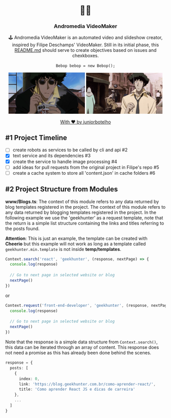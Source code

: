 <h1 align="center">
  🐱‍💻
</h1>

<h3 align="center">
  Andromedia VideoMaker
</h3>

<p align="center">
  🕹️ Andromedia VideoMaker is an automated video and slideshow creator, inspired by Filipe Deschamps' VideoMaker. Still in its initial phase, this <a href="/README.md">README.md</a> should serve to create objectives based on issues and chexkboxes.
</p>

<p align="center">
  <code>Bebop bebop = new Bebop();</code>
</p>

<p align="center">
  <img width="240" height="auto" src="temp/bebop-eat.gif">
  <img width="240" height="auto" src="temp/bebop-work.gif">
</p>

<p align="center">
  <a href="https://github.com/juniorbotelho">
    With ❤️ by juniorbotelho
  </a>
<p>

## #1 Project Timeline
- [ ] create robots as services to be called by cli and api #2
- [X] text service and its dependencies #3
- [X] create the service to handle image processing #4
- [ ] add ideas for pull requests from the original project in Filipe's repo #5
- [ ] create a cache system to store all 'content.json' in cache folders #6

## #2 Project Structure from Modules

**www/Blogs.ts**: The context of this module refers to any data returned by blog templates registered in the project. The context of this module refers to any data returned by blogging templates registered in the project. In the following example we use the 'geekhunter' as a request template, note that the return is a simple list structure containing the links and titles referring to the posts found.

**Attention**: This is just an example, the template can be created with **Cheerio** but this example will not work as long as a template called ```geekhunter.min.template``` is not inside **temp/templates**.

```typescript
Context.search('react', 'geekhunter', (response, nextPage) => {
  console.log(response)

  // Go to next page in selected website or blog
  nextPage()
})
```

or

```typescript
Context.request('front-end-developer', 'geekhunter', (response, nextPage) => {
  console.log(response)

  // Go to next page in selected website or blog
  nextPage()
})
```

Note that the response is a simple data structure from ```Context.search()```, this data can be iterated through an array of content. This response does not need a promise as this has already been done behind the scenes.

```typescript
response = {
  posts: [
    {
      index: 0,
      link: 'https://blog.geekhunter.com.br/como-aprender-react/',
      title: 'Como aprender React JS e dicas de carreira'
    },
    ...
  ]
}
```
